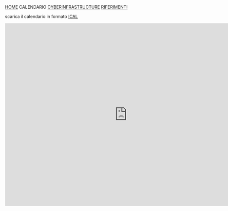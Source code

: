 [HOME](https://simlabunipr.github.io/) CALENDARIO  [CYBERINFRASTRUCTURE](https://simlabunipr.github.io/hubzero.html)  [RIFERIMENTI](https://simlabunipr.github.io/riferimenti.html)


scarica il calendario in formato [ICAL](https://calendar.google.com/calendar/ical/1lesb1h4g6i0h6gambvkhjhlj8%40group.calendar.google.com/public/basic.ics)

<iframe src="https://calendar.google.com/calendar/embed?src=1lesb1h4g6i0h6gambvkhjhlj8%40group.calendar.google.com&ctz=Europe%2FRome" style="border: 0" width="800" height="600" frameborder="0" scrolling="no"></iframe>

